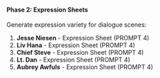#### Phase 2: Expression Sheets
Generate expression variety for dialogue scenes:
1. **Jesse Niesen** - Expression Sheet (PROMPT 4)
2. **Liv Hana** - Expression Sheet (PROMPT 4)
3. **Chief Steve** - Expression Sheet (PROMPT 4)
4. **Lt. Dan** - Expression Sheet (PROMPT 4)
5. **Aubrey Awfuls** - Expression Sheet (PROMPT 4)

